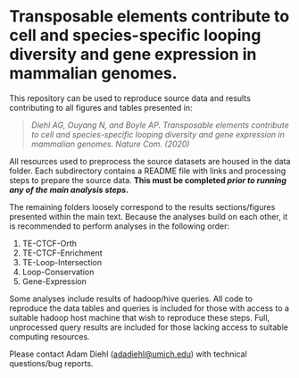 # Transposable elements contribute to cell and species-specific looping diversity and gene expression in mammalian genomes.

This repository can be used to reproduce source data and results contributing to all figures and tables presented in:

>*Diehl AG, Ouyang N, and Boyle AP. Transposable elements contribute to cell and species-specific looping diversity and gene expression in mammalian genomes. Nature Com. (2020)*

All resources used to preprocess the source datasets are housed in the data folder. Each subdirectory contains a README file with links and processing steps to prepare the source data. **This must be completed *prior to running any of the main analysis steps.***

The remaining folders loosely correspond to the results sections/figures presented within the main text. Because the analyses build on each other, it is recommended to perform analyses in the following order:

1. TE-CTCF-Orth
2. TE-CTCF-Enrichment
3. TE-Loop-Intersection
4. Loop-Conservation
5. Gene-Expression

Some analyses include results of hadoop/hive queries. All code to reproduce the data tables and queries is included for those with access to a suitable hadoop host machine that wish to reproduce these steps. Full, unprocessed query results are included for those lacking access to suitable computing resources.

Please contact Adam Diehl (adadiehl@umich.edu) with technical questions/bug reports.
